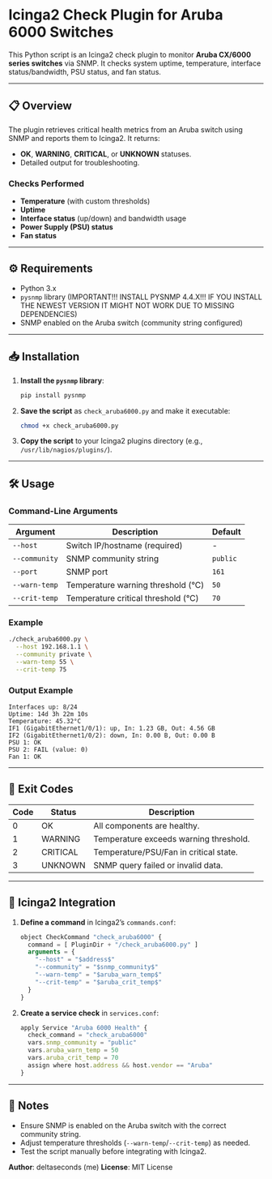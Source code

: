 # Icinga2 Check Plugin for Aruba 6000 Switches

This Python script is an Icinga2 check plugin to monitor **Aruba CX/6000 series switches** via SNMP. It checks system uptime, temperature, interface status/bandwidth, PSU status, and fan status.

---

## 📋 Overview

The plugin retrieves critical health metrics from an Aruba switch using SNMP and reports them to Icinga2. It returns:
- **OK**, **WARNING**, **CRITICAL**, or **UNKNOWN** statuses.
- Detailed output for troubleshooting.

### Checks Performed
- **Temperature** (with custom thresholds)
- **Uptime**
- **Interface status** (up/down) and bandwidth usage
- **Power Supply (PSU) status**
- **Fan status**

---

## ⚙️ Requirements

- Python 3.x
- `pysnmp` library (IMPORTANT!!! INSTALL PYSNMP 4.4.X!!! IF YOU INSTALL THE NEWEST VERSION IT MIGHT NOT WORK DUE TO MISSING DEPENDENCIES)
- SNMP enabled on the Aruba switch (community string configured)

---

## 📥 Installation

1. **Install the `pysnmp` library**:
   ```bash
   pip install pysnmp
   ```

2. **Save the script** as `check_aruba6000.py` and make it executable:
   ```bash
   chmod +x check_aruba6000.py
   ```

3. **Copy the script** to your Icinga2 plugins directory (e.g., `/usr/lib/nagios/plugins/`).

---

## 🛠️ Usage

### Command-Line Arguments

| Argument          | Description                                   | Default     |
|-------------------|-----------------------------------------------|-------------|
| `--host`          | Switch IP/hostname (required)                | -           |
| `--community`     | SNMP community string                        | `public`    |
| `--port`          | SNMP port                                    | `161`       |
| `--warn-temp`     | Temperature warning threshold (°C)           | `50`        |
| `--crit-temp`     | Temperature critical threshold (°C)          | `70`        |

### Example

```bash
./check_aruba6000.py \
  --host 192.168.1.1 \
  --community private \
  --warn-temp 55 \
  --crit-temp 75
```

### Output Example
```
Interfaces up: 8/24
Uptime: 14d 3h 22m 10s
Temperature: 45.32°C
IF1 (GigabitEthernet1/0/1): up, In: 1.23 GB, Out: 4.56 GB
IF2 (GigabitEthernet1/0/2): down, In: 0.00 B, Out: 0.00 B
PSU 1: OK
PSU 2: FAIL (value: 0)
Fan 1: OK
```

---

## 🔢 Exit Codes

| Code | Status       | Description                              |
|------|--------------|------------------------------------------|
| 0    | OK           | All components are healthy.              |
| 1    | WARNING      | Temperature exceeds warning threshold.   |
| 2    | CRITICAL     | Temperature/PSU/Fan in critical state.   |
| 3    | UNKNOWN      | SNMP query failed or invalid data.       |

---

## 🔄 Icinga2 Integration

1. **Define a command** in Icinga2’s `commands.conf`:
   ```javascript
   object CheckCommand "check_aruba6000" {
     command = [ PluginDir + "/check_aruba6000.py" ]
     arguments = {
       "--host" = "$address$"
       "--community" = "$snmp_community$"
       "--warn-temp" = "$aruba_warn_temp$"
       "--crit-temp" = "$aruba_crit_temp$"
     }
   }
   ```

2. **Create a service check** in `services.conf`:
   ```javascript
   apply Service "Aruba 6000 Health" {
     check_command = "check_aruba6000"
     vars.snmp_community = "public"
     vars.aruba_warn_temp = 50
     vars.aruba_crit_temp = 70
     assign where host.address && host.vendor == "Aruba"
   }
   ```

---

## 📝 Notes

- Ensure SNMP is enabled on the Aruba switch with the correct community string.
- Adjust temperature thresholds (`--warn-temp`/`--crit-temp`) as needed.
- Test the script manually before integrating with Icinga2.

**Author**: deltaseconds (me) 
**License**: MIT License
